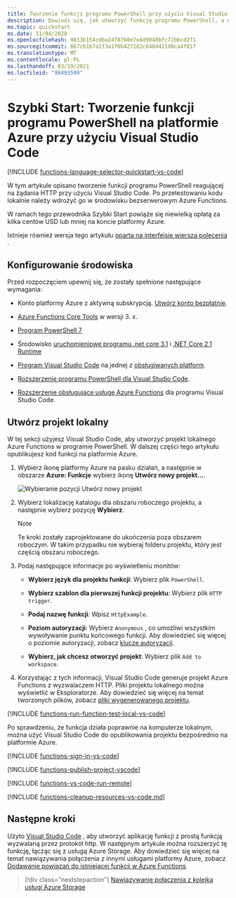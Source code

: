 ```yaml
---
title: Tworzenie funkcji programu PowerShell przy użyciu Visual Studio Code-Azure Functions
description: Dowiedz się, jak utworzyć funkcję programu PowerShell, a następnie opublikować projekt lokalny do hostingu bezserwerowego w Azure Functions przy użyciu rozszerzenia Azure Functions w Visual Studio Code.
ms.topic: quickstart
ms.date: 11/04/2020
ms.openlocfilehash: 9833b154cdba24f8760e7e8d9040bfc72bbcd271
ms.sourcegitcommit: 867cb1b7a1f3a1f0b427282c648d411d0ca4f81f
ms.translationtype: MT
ms.contentlocale: pl-PL
ms.lasthandoff: 03/19/2021
ms.locfileid: "99493599"
---
```

# <a name="quickstart-create-a-powershell-function-in-azure-using-visual-studio-code"></a>Szybki Start: Tworzenie funkcji programu PowerShell na platformie Azure przy użyciu Visual Studio Code

[!INCLUDE [functions-language-selector-quickstart-vs-code](../../includes/functions-language-selector-quickstart-vs-code.md)]

W tym artykule opisano tworzenie funkcji programu PowerShell reagującej na żądania HTTP przy użyciu Visual Studio Code. Po przetestowaniu kodu lokalnie należy wdrożyć go w środowisku bezserwerowym Azure Functions.

W ramach tego przewodnika Szybki Start powiąże się niewielką opłatą za kilka centów USD lub mniej na koncie platformy Azure.

Istnieje również wersja tego artykułu [oparta na interfejsie wiersza polecenia](create-first-function-cli-powershell.md) .

## <a name="configure-your-environment"></a>Konfigurowanie środowiska

Przed rozpoczęciem upewnij się, że zostały spełnione następujące wymagania:

+ Konto platformy Azure z aktywną subskrypcją. [Utwórz konto bezpłatnie](https://azure.microsoft.com/free/?ref=microsoft.com&utm_source=microsoft.com&utm_medium=docs&utm_campaign=visualstudio).

+ [Azure Functions Core Tools](functions-run-local.md#install-the-azure-functions-core-tools) w wersji 3. x.

+ [Program PowerShell 7](/powershell/scripting/install/installing-powershell-core-on-windows)

+ Środowisko [uruchomieniowe programu .net core 3,1](https://www.microsoft.com/net/download) i [.NET Core 2,1 Runtime](https://dotnet.microsoft.com/download/dotnet-core/2.1)  

+ [Program Visual Studio Code](https://code.visualstudio.com/) na jednej z [obsługiwanych platform](https://code.visualstudio.com/docs/supporting/requirements#_platforms).    

+ [Rozszerzenie programu PowerShell dla Visual Studio Code](https://marketplace.visualstudio.com/items?itemName=ms-vscode.PowerShell).  

+ [Rozszerzenie obsługujące usługę Azure Functions](https://marketplace.visualstudio.com/items?itemName=ms-azuretools.vscode-azurefunctions) dla programu Visual Studio Code. 

## <a name="create-your-local-project"></a><a name="create-an-azure-functions-project"></a>Utwórz projekt lokalny

W tej sekcji użyjesz Visual Studio Code, aby utworzyć projekt lokalnego Azure Functions w programie PowerShell. W dalszej części tego artykułu opublikujesz kod funkcji na platformie Azure.

1. Wybierz ikonę platformy Azure na pasku działań, a następnie w obszarze **Azure: Funkcje** wybierz ikonę **Utwórz nowy projekt...**.

    ![Wybieranie pozycji Utwórz nowy projekt](./media/functions-create-first-function-vs-code/create-new-project.png)

1. Wybierz lokalizację katalogu dla obszaru roboczego projektu, a następnie wybierz pozycję **Wybierz**.

    > [!NOTE]
    > Te kroki zostały zaprojektowane do ukończenia poza obszarem roboczym. W takim przypadku nie wybieraj folderu projektu, który jest częścią obszaru roboczego.

1. Podaj następujące informacje po wyświetleniu monitów:

    + **Wybierz język dla projektu funkcji**: Wybierz plik `PowerShell`.

    + **Wybierz szablon dla pierwszej funkcji projektu**: Wybierz plik `HTTP trigger`.

    + **Podaj nazwę funkcji**: Wpisz `HttpExample`.

    + **Poziom autoryzacji**: Wybierz `Anonymous` , co umożliwi wszystkim wywoływanie punktu końcowego funkcji. Aby dowiedzieć się więcej o poziomie autoryzacji, zobacz [klucze autoryzacji](functions-bindings-http-webhook-trigger.md#authorization-keys).

    + **Wybierz, jak chcesz otworzyć projekt**: Wybierz plik `Add to workspace`.

1. Korzystając z tych informacji, Visual Studio Code generuje projekt Azure Functions z wyzwalaczem HTTP. Pliki projektu lokalnego można wyświetlić w Eksploratorze. Aby dowiedzieć się więcej na temat tworzonych plików, zobacz [pliki wygenerowanego projektu](functions-develop-vs-code.md#generated-project-files). 

[!INCLUDE [functions-run-function-test-local-vs-code](../../includes/functions-run-function-test-local-vs-code.md)]

Po sprawdzeniu, że funkcja działa poprawnie na komputerze lokalnym, można użyć Visual Studio Code do opublikowania projektu bezpośrednio na platformie Azure. 

[!INCLUDE [functions-sign-in-vs-code](../../includes/functions-sign-in-vs-code.md)]

[!INCLUDE [functions-publish-project-vscode](../../includes/functions-publish-project-vscode.md)]

[!INCLUDE [functions-vs-code-run-remote](../../includes/functions-vs-code-run-remote.md)]

[!INCLUDE [functions-cleanup-resources-vs-code.md](../../includes/functions-cleanup-resources-vs-code.md)]

## <a name="next-steps"></a>Następne kroki

Użyto [Visual Studio Code](functions-develop-vs-code.md?tabs=powershell) , aby utworzyć aplikację funkcji z prostą funkcją wyzwalaną przez protokół http. W następnym artykule można rozszerzyć tę funkcję, łącząc się z usługą Azure Storage. Aby dowiedzieć się więcej na temat nawiązywania połączenia z innymi usługami platformy Azure, zobacz [Dodawanie powiązań do istniejącej funkcji w Azure Functions](add-bindings-existing-function.md?tabs=powershell).  

> [!div class="nextstepaction"]
> [Nawiązywanie połączenia z kolejką usługi Azure Storage](functions-add-output-binding-storage-queue-vs-code.md?pivots=programming-language-powershell)

[Azure Functions Core Tools]: functions-run-local.md
[Azure Functions extension for Visual Studio Code]: https://marketplace.visualstudio.com/items?itemName=ms-azuretools.vscode-azurefunctions
